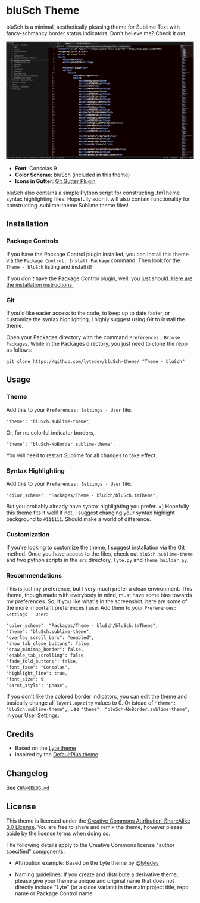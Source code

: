 # bluSch Theme

bluSch is a minimal, aesthetically pleasing theme for Sublime Text with fancy-schmancy border status indicators. Don't believe me? Check it out.

![bluSch Theme clean][3]

* **Font**: Consolas 9
* **Color Scheme**: bluSch (included in this theme)
* **Icons in Gutter**: [Git Gutter Plugin][7]

bluSch also contains a simple Python script for constructing .tmTheme syntax highlighting files. Hopefully soon it will also contain functionality for constructing .sublime-theme Sublime theme files!

## Installation

### Package Controls

If you have the Package Control plugin installed, you can install this theme via the `Package Control: Install Package` command. Then look for the `Theme - bluSch` listing and install it!

If you *don't* have the Package Control plugin, well, you just should. [Here are the installation instructions.][4]

### Git

If you'd like easier access to the code, to keep up to date faster, or customize the syntax highlighting, I highly suggest using Git to install the theme.

Open your Packages directory with the command `Preferences: Browse Packages`. While in the Packages directory, you just need to clone the repo as follows:

    git clone https://github.com/lytedev/bluSch-theme/ "Theme - bluSch"

## Usage

### Theme

Add this to your `Preferences: Settings - User` file:

    "theme": "bluSch.sublime-theme",

Or, for no colorful indicator borders,

    "theme": "bluSch-NoBorder.sublime-theme",

You will need to restart Sublime for all changes to take effect.

### Syntax Highlighting

Add this to your `Preferences: Settings - User` file:

    "color_scheme": "Packages/Theme - bluSch/bluSch.tmTheme",

But you probably already have syntax highlighting you prefer. =) Hopefully this theme fits it well! If not, I suggest changing your syntax highlight background to `#111111`. Should make a world of difference.

### Customization

If you're looking to customize the theme, I suggest installation via the Git method. Once you have access to the files, check out `bluSch.sublime-theme` and two python scripts in the `src` directory, `lyte.py` and `theme_builder.py`.

### Recommendations

This is just my preference, but I very much prefer a clean environment. This theme, though made with everybody in mind, must have some bias towards my preferences. So, if you like what's in the screenshot, here are some of the more important preferences I use. Add them to your `Preferences: Settings - User`:

    "color_scheme": "Packages/Theme - bluSch/bluSch.tmTheme",
    "theme": "bluSch.sublime-theme",
    "overlay_scroll_bars": "enabled",
    "show_tab_close_buttons": false,
    "draw_minimap_border": false,
    "enable_tab_scrolling": false,
    "fade_fold_buttons": false,
    "font_face": "Consolas",
    "highlight_line": true,
    "font_size": 9,
    "caret_style": "phase",

If you don't like the colored border indicators, you can edit the theme and basically change all `layer1.opacity` values to 0. Or istead of `"theme": "bluSch.sublime-theme",`, use `"theme": "bluSch-NoBorder.sublime-theme",` in your User Settings.

## Credits

* Based on the [Lyte theme](https://github.com/Lytedev/Lyte-sublime)
* Inspired by the [DefaultPlus theme](https://github.com/iGARET/sublimetext-defaultplus-theme)


## Changelog

See [`CHANGELOG.md`](CHANGELOG.md)

## License

This theme is licensed under the [Creative Commons Attribution-ShareAlike 3.0 License][6]. You are free to share and remix the theme, however please abide by the license terms when doing so.

The following details apply to the Creative Commons license "author specified" components:

* Attribution example: Based on the Lyte theme by [@lytedev](https://github.com/lytedev)

* Naming guidelines: If you create and distribute a derivative theme, please give your theme a unique and original name that does not directly include "Lyte" (or a close variant) in the main project title, repo name or Package Control name.

[1]: https://github.com/EleazarCrusader/nexus-theme
[2]: https://github.com/vlakarados/devastate
[3]: https://raw.githubusercontent.com/schlueter/Sublime-Theme-bluSch/bluSch/screenshots/Example-tabs-with-theme-file-open.png
[4]: https://sublime.wbond.net/installation
[6]: http://creativecommons.org/licenses/by-sa/3.0/
[7]: https://github.com/jisaacks/GitGutter
[8]: https://raw.githubusercontent.com/lytedev/lyte-theme/master/screenshots/lyte-theme-small-clean-file-folder-icons-noborder.png
